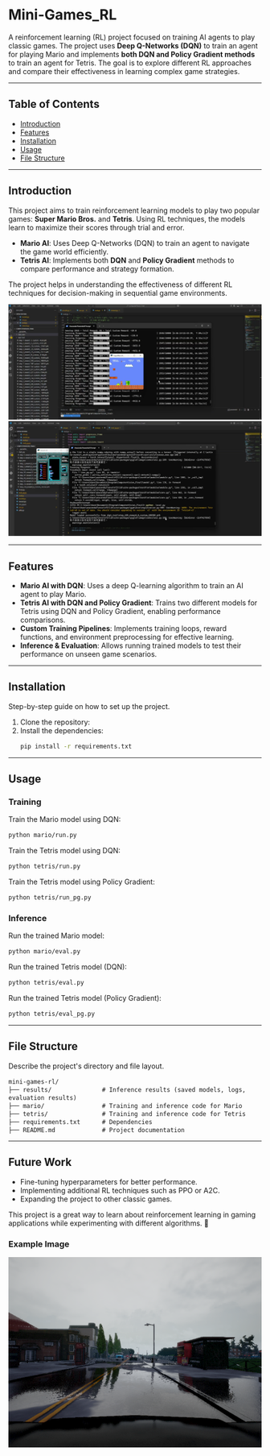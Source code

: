 # **Mini-Games_RL**

A reinforcement learning (RL) project focused on training AI agents to play classic games. The project uses **Deep Q-Networks (DQN)** to train an agent for playing Mario and implements **both DQN and Policy Gradient methods** to train an agent for Tetris. The goal is to explore different RL approaches and compare their effectiveness in learning complex game strategies.

---

## **Table of Contents**

- [Introduction](#introduction)
- [Features](#features)
- [Installation](#installation)
- [Usage](#usage)
- [File Structure](#file-structure)

---

## **Introduction**

This project aims to train reinforcement learning models to play two popular games: **Super Mario Bros.** and **Tetris**. Using RL techniques, the models learn to maximize their scores through trial and error.

* **Mario AI**: Uses Deep Q-Networks (DQN) to train an agent to navigate the game world efficiently.
* **Tetris AI**: Implements both **DQN** and **Policy Gradient** methods to compare performance and strategy formation.

The project helps in understanding the effectiveness of different RL techniques for decision-making in sequential game environments.

![Example Screenshot](https://github.com/Kane-ouvic/Mini-games_RL/blob/main/Results/mario.png)
![Example Screenshot](https://github.com/Kane-ouvic/Mini-games_RL/blob/main/Results/tetris.png)

---

## **Features**

* **Mario AI with DQN**: Uses a deep Q-learning algorithm to train an AI agent to play Mario.
* **Tetris AI with DQN and Policy Gradient**: Trains two different models for Tetris using DQN and Policy Gradient, enabling performance comparisons.
* **Custom Training Pipelines**: Implements training loops, reward functions, and environment preprocessing for effective learning.
* **Inference & Evaluation**: Allows running trained models to test their performance on unseen game scenarios.

---

## **Installation**

Step-by-step guide on how to set up the project.

1. Clone the repository:
2. Install the dependencies:
   ```bash
   pip install -r requirements.txt
   ```

---

## **Usage**

### **Training**

Train the Mario model using DQN:

```bash
python mario/run.py
```

Train the Tetris model using DQN:

```bash
python tetris/run.py
```

Train the Tetris model using Policy Gradient:

```bash
python tetris/run_pg.py
```

### **Inference**

Run the trained Mario model:

```bash
python mario/eval.py
```

Run the trained Tetris model (DQN):

```bash
python tetris/eval.py
```

Run the trained Tetris model (Policy Gradient):

```bash
python tetris/eval_pg.py
```

---

## **File Structure**

Describe the project's directory and file layout.

```plaintext
mini-games-rl/
├── results/              # Inference results (saved models, logs, evaluation results)
├── mario/                # Training and inference code for Mario
├── tetris/               # Training and inference code for Tetris
├── requirements.txt      # Dependencies
├── README.md             # Project documentation
```

---

## **Future Work**

* Fine-tuning hyperparameters for better performance.
* Implementing additional RL techniques such as PPO or A2C.
* Expanding the project to other classic games.

This project is a great way to learn about reinforcement learning in gaming applications while experimenting with different algorithms. 🚀

### Example Image

![Example Screenshot](https://github.com/Kane-ouvic/CARLA_Segmentation/blob/main/result/imgs/1.png)

